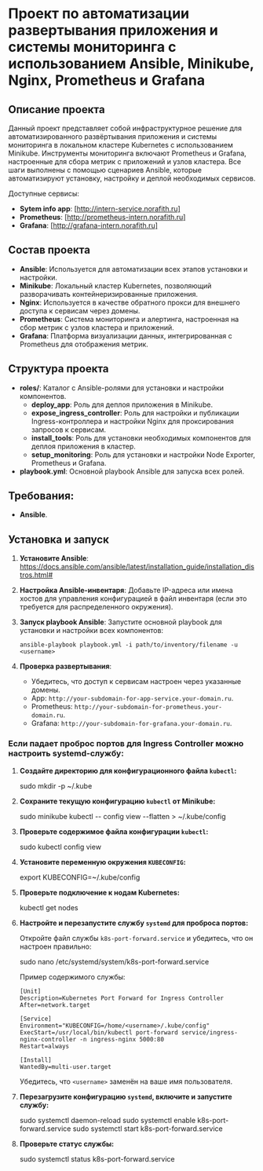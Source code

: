 # Проект по автоматизации развертывания приложения и системы мониторинга с использованием Ansible, Minikube, Nginx, Prometheus и Grafana

## Описание проекта

Данный проект представляет собой инфраструктурное решение для автоматизированного развёртывания приложения и системы мониторинга в локальном кластере Kubernetes с использованием Minikube. Инструменты мониторинга включают Prometheus и Grafana, настроенные для сбора метрик с приложений и узлов кластера. Все шаги выполнены с помощью сценариев Ansible, которые автоматизируют установку, настройку и деплой необходимых сервисов.

Доступные сервисы:

- **Sytem info app**: [http://intern-service.norafith.ru]
- **Prometheus**: [http://prometheus-intern.norafith.ru]
- **Grafana**: [http://grafana-intern.norafith.ru]



## Состав проекта

- **Ansible**: Используется для автоматизации всех этапов установки и настройки.
- **Minikube**: Локальный кластер Kubernetes, позволяющий разворачивать контейнеризированные приложения.
- **Nginx**: Используется в качестве обратного прокси для внешнего доступа к сервисам через домены.
- **Prometheus**: Система мониторинга и алертинга, настроенная на сбор метрик с узлов кластера и приложений.
- **Grafana**: Платформа визуализации данных, интегрированная с Prometheus для отображения метрик.

## Структура проекта

- **roles/**: Каталог с Ansible-ролями для установки и настройки компонентов.
  - **deploy_app**: Роль для деплоя приложения в Minikube.
  - **expose_ingress_controller**: Роль для настройки и публикации Ingress-контроллера и настройки Nginx для проксирования запросов к сервисам.
  - **install_tools**: Роль для установки необходимых компонентов для деплоя приложения в кластер.
  - **setup_monitoring**: Роль для установки и настройки Node Exporter, Prometheus и Grafana.
- **playbook.yml**: Основной playbook Ansible для запуска всех ролей.

## Требования:

- **Ansible**.

## Установка и запуск

1. **Установите Ansible**:
    https://docs.ansible.com/ansible/latest/installation_guide/installation_distros.html#

2. **Настройка Ansible-инвентаря**:
   Добавьте IP-адреса или имена хостов для управления конфигурацией в файл инвентаря (если это требуется для распределенного окружения).

3. **Запуск playbook Ansible**:
   Запустите основной playbook для установки и настройки всех компонентов:

    ```ansible-playbook playbook.yml -i path/to/inventory/filename -u <username>```

4. **Проверка развертывания**:
   - Убедитесь, что доступ к сервисам настроен через указанные домены.
   - App: `http://your-subdomain-for-app-service.your-domain.ru`.
   - Prometheus: `http://your-subdomain-for-prometheus.your-domain.ru`.
   - Grafana: `http://your-subdomain-for-grafana.your-domain.ru`.



### Если падает проброс портов для Ingress Controller можно настроить systemd-службу:

1. **Создайте директорию для конфигурационного файла `kubectl`:**

   sudo mkdir -p ~/.kube

2. **Сохраните текущую конфигурацию `kubectl` от Minikube:**

   sudo minikube kubectl -- config view --flatten > ~/.kube/config

3. **Проверьте содержимое файла конфигурации `kubectl`:**

   sudo kubectl config view

4. **Установите переменную окружения `KUBECONFIG`:**

   export KUBECONFIG=~/.kube/config

5. **Проверьте подключение к нодам Kubernetes:**

   kubectl get nodes

6. **Настройте и перезапустите службу `systemd` для проброса портов:**

   Откройте файл службы `k8s-port-forward.service` и убедитесь, что он настроен правильно:

   sudo nano /etc/systemd/system/k8s-port-forward.service

   Пример содержимого службы:

    ```
    [Unit]
    Description=Kubernetes Port Forward for Ingress Controller
    After=network.target
    
    [Service]
    Environment="KUBECONFIG=/home/<username>/.kube/config"
    ExecStart=/usr/local/bin/kubectl port-forward service/ingress-nginx-controller -n ingress-nginx 5000:80
    Restart=always
    
    [Install]
    WantedBy=multi-user.target
    ```

   Убедитесь, что `<username>` заменён на ваше имя пользователя.

7. **Перезагрузите конфигурацию `systemd`, включите и запустите службу:**

   sudo systemctl daemon-reload
   sudo systemctl enable k8s-port-forward.service
   sudo systemctl start k8s-port-forward.service

8. **Проверьте статус службы:**

   sudo systemctl status k8s-port-forward.service
